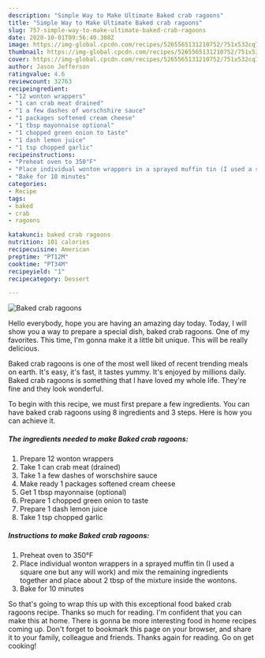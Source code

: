 ```yaml
---
description: "Simple Way to Make Ultimate Baked crab ragoons"
title: "Simple Way to Make Ultimate Baked crab ragoons"
slug: 757-simple-way-to-make-ultimate-baked-crab-ragoons
date: 2020-10-01T09:56:40.308Z
image: https://img-global.cpcdn.com/recipes/5265565131210752/751x532cq70/baked-crab-ragoons-recipe-main-photo.jpg
thumbnail: https://img-global.cpcdn.com/recipes/5265565131210752/751x532cq70/baked-crab-ragoons-recipe-main-photo.jpg
cover: https://img-global.cpcdn.com/recipes/5265565131210752/751x532cq70/baked-crab-ragoons-recipe-main-photo.jpg
author: Jason Jefferson
ratingvalue: 4.6
reviewcount: 32763
recipeingredient:
- "12 wonton wrappers"
- "1 can crab meat drained"
- "1 a few dashes of worschshire sauce"
- "1 packages softened cream cheese"
- "1 tbsp mayonnaise optional"
- "1 chopped green onion to taste"
- "1 dash lemon juice"
- "1 tsp chopped garlic"
recipeinstructions:
- "Preheat oven to 350°F"
- "Place individual wonton wrappers in a sprayed muffin tin (I used a square one but any will work) and mix the remaining ingredients together and place about 2 tbsp of the mixture inside the wontons."
- "Bake for 10 minutes"
categories:
- Recipe
tags:
- baked
- crab
- ragoons

katakunci: baked crab ragoons 
nutrition: 101 calories
recipecuisine: American
preptime: "PT12M"
cooktime: "PT34M"
recipeyield: "1"
recipecategory: Dessert

---
```



![Baked crab ragoons](https://img-global.cpcdn.com/recipes/5265565131210752/751x532cq70/baked-crab-ragoons-recipe-main-photo.jpg)

Hello everybody, hope you are having an amazing day today. Today, I will show you a way to prepare a special dish, baked crab ragoons. One of my favorites. This time, I'm gonna make it a little bit unique. This will be really delicious.

Baked crab ragoons is one of the most well liked of recent trending meals on earth. It's easy, it's fast, it tastes yummy. It's enjoyed by millions daily. Baked crab ragoons is something that I have loved my whole life. They're fine and they look wonderful.




To begin with this recipe, we must first prepare a few ingredients. You can have baked crab ragoons using 8 ingredients and 3 steps. Here is how you can achieve it.

<!--inarticleads1-->

##### The ingredients needed to make Baked crab ragoons:

1. Prepare 12 wonton wrappers
1. Take 1 can crab meat (drained)
1. Take 1 a few dashes of worschshire sauce
1. Make ready 1 packages softened cream cheese
1. Get 1 tbsp mayonnaise (optional)
1. Prepare 1 chopped green onion to taste
1. Prepare 1 dash lemon juice
1. Take 1 tsp chopped garlic




<!--inarticleads2-->

##### Instructions to make Baked crab ragoons:

1. Preheat oven to 350°F
1. Place individual wonton wrappers in a sprayed muffin tin (I used a square one but any will work) and mix the remaining ingredients together and place about 2 tbsp of the mixture inside the wontons.
1. Bake for 10 minutes




So that's going to wrap this up with this exceptional food baked crab ragoons recipe. Thanks so much for reading. I'm confident that you can make this at home. There is gonna be more interesting food in home recipes coming up. Don't forget to bookmark this page on your browser, and share it to your family, colleague and friends. Thanks again for reading. Go on get cooking!
